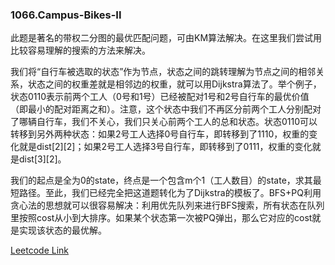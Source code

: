 ### 1066.Campus-Bikes-II

此题是著名的带权二分图的最优匹配问题，可由KM算法解决。在这里我们尝试用比较容易理解的搜索的方法来解决。

我们将“自行车被选取的状态”作为节点，状态之间的跳转理解为节点之间的相邻关系，状态之间的权重差就是相邻边的权重，就可以用Dijkstra算法了。举个例子，状态0110表示前两个工人（0号和1号）已经被配对1号和2号自行车的最优价值（即最小的配对距离之和）。注意，这个状态中我们不再区分前两个工人分别配对了哪辆自行车，我们不关心，我们只关心前两个工人的总和状态。状态0110可以转移到另外两种状态：如果2号工人选择0号自行车，即转移到了1110，权重的变化就是dist[2][2]；如果2号工人选择3号自行车，即转移到了0111，权重的变化就是dist[3][2]。

我们的起点是全为0的state，终点是一个包含m个1（工人数目）的state，求其最短路径。至此，我们已经完全把这道题转化为了Dijkstra的模板了。BFS+PQ利用贪心法的思想就可以很容易解决：利用优先队列来进行BFS搜索，所有状态在队列里按照cost从小到大排序。如果某个状态第一次被PQ弹出，那么它对应的cost就是实现该状态的最优解。


[Leetcode Link](https://leetcode.com/problems/campus-bikes-ii)
